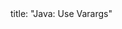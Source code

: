 <frontmatter>
title: "Java: Use Varargs"
</frontmatter>

<include src="unit-inPage-asFlat.md" boilerplate />